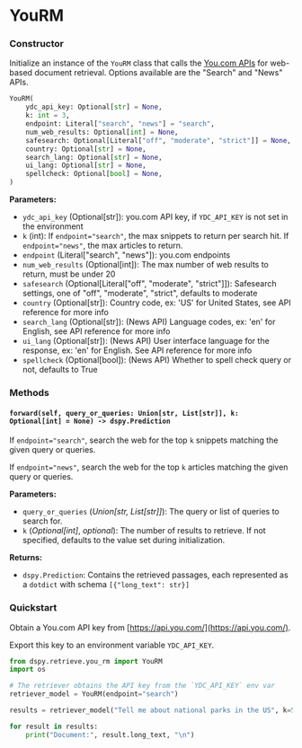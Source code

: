 # YouRM

### Constructor

Initialize an instance of the `YouRM` class that calls the [You.com APIs](https://documentation.you.com/api-reference/search) for web-based document retrieval. Options available are the "Search" and "News" APIs.

```python
YouRM(
    ydc_api_key: Optional[str] = None,
    k: int = 3,
    endpoint: Literal["search", "news"] = "search",
    num_web_results: Optional[int] = None,
    safesearch: Optional[Literal["off", "moderate", "strict"]] = None,
    country: Optional[str] = None,
    search_lang: Optional[str] = None,
    ui_lang: Optional[str] = None,
    spellcheck: Optional[bool] = None,
)
```

**Parameters:**

- `ydc_api_key` (Optional[str]): you.com API key, if `YDC_API_KEY` is not set in the environment
- `k` (int): If `endpoint="search"`, the max snippets to return per search hit.
  If `endpoint="news"`, the max articles to return.
- `endpoint` (Literal["search", "news"]): you.com endpoints
- `num_web_results` (Optional[int]): The max number of web results to return, must be under 20
- `safesearch` (Optional[Literal["off", "moderate", "strict"]]): Safesearch settings, one of "off", "moderate", "strict", defaults to moderate
- `country` (Optional[str]): Country code, ex: 'US' for United States, see API reference for more info
- `search_lang` (Optional[str]): (News API) Language codes, ex: 'en' for English, see API reference for more info
- `ui_lang` (Optional[str]): (News API) User interface language for the response, ex: 'en' for English.
  See API reference for more info
- `spellcheck` (Optional[bool]): (News API) Whether to spell check query or not, defaults to True

### Methods

#### `forward(self, query_or_queries: Union[str, List[str]], k: Optional[int] = None) -> dspy.Prediction`

If `endpoint="search"`, search the web for the top `k` snippets matching the given query or queries.

If `endpoint="news"`, search the web for the top `k` articles matching the given query or queries.

**Parameters:**

- `query_or_queries` (_Union[str, List[str]]_): The query or list of queries to search for.
- `k` (_Optional[int]_, _optional_): The number of results to retrieve. If not specified, defaults to the value set during initialization.

**Returns:**

- `dspy.Prediction`: Contains the retrieved passages, each represented as a `dotdict` with schema `[{"long_text": str}]`

### Quickstart

Obtain a You.com API key from [https://api.you.com/](https://api.you.com/).

Export this key to an environment variable `YDC_API_KEY`.

```python
from dspy.retrieve.you_rm import YouRM
import os

# The retriever obtains the API key from the `YDC_API_KEY` env var
retriever_model = YouRM(endpoint="search")

results = retriever_model("Tell me about national parks in the US", k=5)

for result in results:
    print("Document:", result.long_text, "\n")
```
